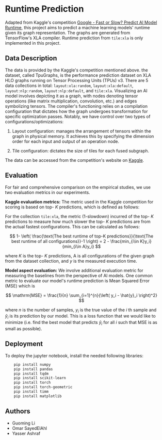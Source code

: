 
# Runtime Prediction

Adapted from Kaggle's competition [Google - Fast or Slow? Predict AI Model Runtime](kaggle.com/competitions/predict-ai-model-runtime), this project aims to predict a machine learning models' runtime given its graph representation. The graphs are generated from TensorFlow's XLA compiler. Runtime prediction from `tile:xla` is only implemented in this project.

## Data Description

The data is provided by the Kaggle's competition mentioned above.
the dataset, called TpuGraphs, is the performance prediction dataset on XLA HLO graphs running on Tensor Processing Units (TPUs) v3. There are 5 data collections in total: `layout:xla:random`, `layout:xla:default`, `layout:nlp:random`, `layout:nlp:default`, and `tile:xla`.
Visualizing an AI model involves depicting it as a graph, with nodes denoting tensor operations (like matrix multiplication, convolution, etc.) and edges symbolizing tensors. The compiler's functioning relies on a compilation configuration that dictates how the graph undergoes transformation for specific optimization passes. Notably, we have control over two types of configurations/optimizations:

1. Layout configuration: manages the arrangement of tensors within the graph in physical memory. It achieves this by specifying the dimension order for each input and output of an operation node.

1. Tile configuration: dictates the size of tiles for each fused subgraph.

The data can be accessed from the competition's website on [Kaggle](kaggle.com/competitions/predict-ai-model-runtime).

## Evaluation

For fair and comprehensive comparison on the empirical studies, we use two evaluation metrics in our experiments. 

**Kaggle evaluation metrics:** The metric used in the Kaggle competition for scoring is based on top- $K$ predictions, which is defined as follows:

For the collection `tile:xla`, the metric (1-slowdown) incurred of the top- $K$ predictions to measure how much slower the top- $K$ predictions are from the actual fastest configurations. This can be calculated as follows:

$$
    1- \left( \frac{\text{The best runtime of top-K predictions}}{\text{The best runtime of all configurations}}-1 \right) = 2 - \frac{min_{i\in K}y_i}{min_{i\in A}y_i} 
$$

where $K$ is the top- $K$ predictions, A is all configurations of the given graph from the dataset collection, and $y$ is the measured execution time.

**Model aspect evaluation:** We involve additional evaluation metric for measuring the baselines from the perspective of AI models. One common metric to evaluate our model's runtime prediction is Mean Squared Error (MSE) which is 

$$
    \mathrm{MSE} = \frac{1}{n} \sum_{i=1}^{n}{\left( y_i - \hat{y}_i \right)^2}
$$

where $n$ is the number of samples, $y_i$ is the true value of the $i$ th sample and $\hat{y}_i$ is its prediction by our model. This is a loss function that we would like to minimize (i.e. find the best model that predicts $\hat{y}_i$ for all $i$ such that MSE is as small as possible).


## Deployment

To deploy the jupyter notebook, install the needed following libraries:

```bash
    pip install numpy
    pip install pandas
    pip install tqdm
    pip install scikit-learn
    pip install torch
    pip install torch-geometric
    pip install timm
    pip install matplotlib
```

## Authors

- Guoming Li
- Omar SayedElAhl
- Yasser Ashraf


